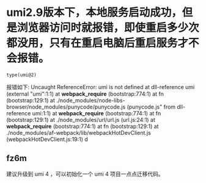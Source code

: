 # umi2.9版本下，本地服务启动成功，但是浏览器访问时就报错，即使重启多少次都没用，只有在重启电脑后重启服务才不会报错。

`type(umi@2)`

报错如下:
Uncaught ReferenceError: umi is not defined
at dll-reference umi (external "umi":1:1)
at **webpack_require** (bootstrap:774:1)
at fn (bootstrap:129:1)
at ./node_modules/node-libs-browser/node_modules/punycode/punycode.js (punycode.js" from dll-reference umi:1:1)
at **webpack_require** (bootstrap:774:1)
at fn (bootstrap:129:1)
at ./node_modules/url/url.js (url.js:24:1)
at **webpack_require** (bootstrap:774:1)
at fn (bootstrap:129:1)
at ./node_modules/af-webpack/lib/webpackHotDevClient.js (webpackHotDevClient.js:19:1)
d

## fz6m

建议升级到 umi 4 ，可以初始化一个 umi 4 项目一点点迁移代码。
